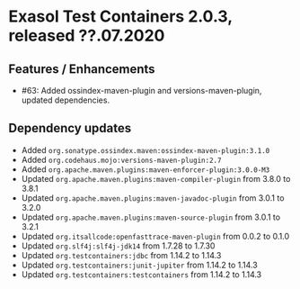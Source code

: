 # Exasol Test Containers 2.0.3, released ??.07.2020

## Features / Enhancements
 
* #63: Added ossindex-maven-plugin and versions-maven-plugin, updated dependencies.

## Dependency updates
 
* Added `org.sonatype.ossindex.maven:ossindex-maven-plugin:3.1.0`
* Added `org.codehaus.mojo:versions-maven-plugin:2.7`
* Added `org.apache.maven.plugins:maven-enforcer-plugin:3.0.0-M3`
* Updated `org.apache.maven.plugins:maven-compiler-plugin` from 3.8.0 to 3.8.1
* Updated `org.apache.maven.plugins:maven-javadoc-plugin` from 3.0.1 to 3.2.0
* Updated `org.apache.maven.plugins:maven-source-plugin` from 3.0.1 to 3.2.1
* Updated `org.itsallcode:openfasttrace-maven-plugin` from 0.0.2 to 0.1.0
* Updated `org.slf4j:slf4j-jdk14` from 1.7.28 to 1.7.30
* Updated `org.testcontainers:jdbc` from 1.14.2 to 1.14.3
* Updated `org.testcontainers:junit-jupiter` from 1.14.2 to 1.14.3
* Updated `org.testcontainers:testcontainers` from 1.14.2 to 1.14.3